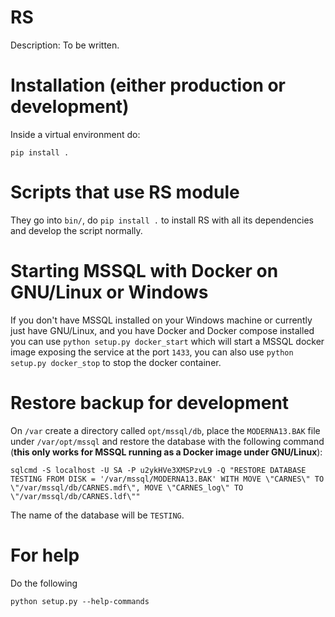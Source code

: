 # RS

Description: To be written.

# Installation (either production or development)

Inside a virtual environment do:

```
pip install .
```

# Scripts that use RS module

They go into `bin/`, do `pip install .` to install RS with all its dependencies and develop the script normally.

# Starting MSSQL with Docker on GNU/Linux or Windows

If you don't have MSSQL installed on your Windows machine or currently just have GNU/Linux, and you have Docker and Docker compose installed you can use `python setup.py docker_start` which will start a MSSQL docker image exposing the service at the port `1433`, you can also use `python setup.py docker_stop` to stop the docker container.


# Restore backup for development

On `/var` create a directory called `opt/mssql/db`, place the `MODERNA13.BAK` file under `/var/opt/mssql` and restore the database with the following command (**this only works for MSSQL running as a Docker image under GNU/Linux**):

```
sqlcmd -S localhost -U SA -P u2ykHVe3XMSPzvL9 -Q "RESTORE DATABASE TESTING FROM DISK = '/var/mssql/MODERNA13.BAK' WITH MOVE \"CARNES\" TO \"/var/mssql/db/CARNES.mdf\", MOVE \"CARNES_log\" TO \"/var/mssql/db/CARNES.ldf\""
```

The name of the database will be `TESTING`.

# For help

Do the following

```
python setup.py --help-commands
```

